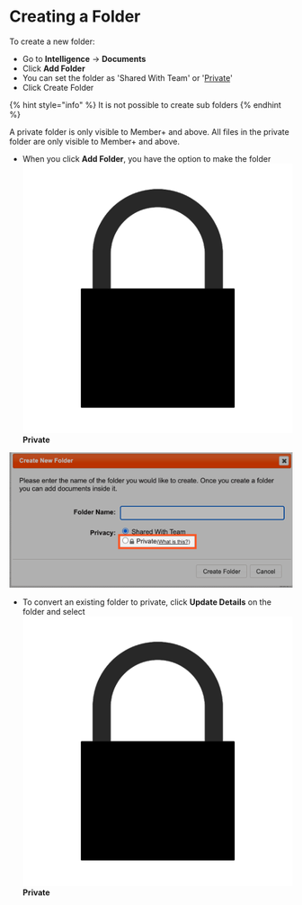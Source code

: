 # Creating a Folder

To create a new folder:

* Go to **Intelligence** -&gt; **Documents**
* Click **Add Folder**
* You can set the folder as 'Shared With Team' or '[Private](https://support.d4h.org/documents3/how-do-i-upload-private-documents)'
* Click Create Folder

{% hint style="info" %}
It is not possible to create sub folders 
{% endhint %}

A private folder is only visible to Member+ and above. All files in the private folder are only visible to Member+ and above.

* When you click **Add Folder**, you have the option to make the folder ![](../../.gitbook/assets/padlock-icon.png)**Private** 

![](../../.gitbook/assets/creating-a-private-folder.png)

* To convert an existing folder to private, click **Update Details** on the folder and select ![](../../.gitbook/assets/padlock-icon.png)**Private** 

